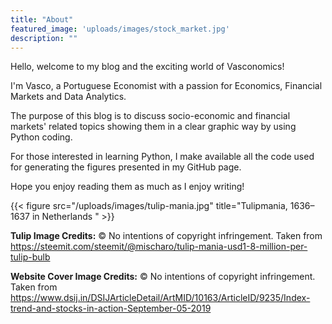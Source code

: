 ```yaml
---
title: "About"
featured_image: 'uploads/images/stock_market.jpg'
description: ""
---
```

Hello, welcome to my blog and the exciting world of Vasconomics!

<P> I'm Vasco, a Portuguese Economist with a passion for Economics, Financial Markets and Data Analytics. <P>
<P> The purpose of this blog is to discuss socio-economic and financial markets' related topics showing them in a clear graphic way by using Python coding. <P>
<p> For those interested in learning Python, I make available all the code used for generating the figures presented in my GitHub page. <P> 
<P>Hope you enjoy reading them as much as I enjoy writing!

{{< figure src="/uploads/images/tulip-mania.jpg" title="Tulipmania, 1636–1637 in Netherlands " >}}

**Tulip Image Credits:** © No intentions of copyright infringement. Taken from https://steemit.com/steemit/@mischaro/tulip-mania-usd1-8-million-per-tulip-bulb

**Website Cover Image Credits:** © No intentions of copyright infringement. Taken from https://www.dsij.in/DSIJArticleDetail/ArtMID/10163/ArticleID/9235/Index-trend-and-stocks-in-action-September-05-2019